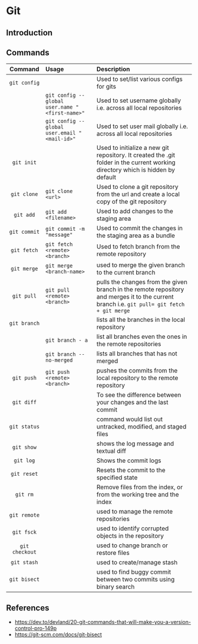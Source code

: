 # Git

## Introduction

## Commands

|      Command       | Usage | Description                                                                                                                                     |
|:------------------:|:----|:------------------------------------------------------------------------------------------------------------------------------------------------|
|  ```git config```  || Used to set/list various configs for gits                                                                                                       |
|                    |```git config --global user.name "<first-name>"```| Used to set username globally i.e. across all local repositories                                                                                |
|                    |```git config --global user.email "<mail-id>"```| Used to set user mail globally i.e. across all local repositories                                                                               |
|   ```git init```   | | Used to initialize a new git repository. It created the .git folder in the current working directory which is hidden by default                 |
|  ```git clone```   | ```git clone <url>```| Used to clone a git repository from the url and create a local copy  of the git repository                                                      |
|   ```git add```    | ```git add <filename>```| Used to add changes to the staging area                                                                                                         |
|  ```git commit```  | ```git commit -m "message"```| Used to commit the changes in the staging area as a bundle                                                                                      |
|  ```git fetch```   | ```git fetch <remote> <branch>```| Used to fetch branch from the remote repository                                                                                                 |
|  ```git merge```   | ```git merge <branch-name>```| used to merge the given branch to the current branch                                                                                            |
|   ```git pull```   | ```git pull <remote> <branch>```| pulls the changes from the given branch in the remote repository and merges it to the current branch i.e. ```git pull= git fetch + git merge``` |
|  ```git branch```  | | lists all the branches in the local repository                                                                                                  |
|                    |```git branch - a```| list all branches even the ones in the remote repositories                                                                                      |
|                    |```git branch --no-merged```| lists all branches that has not merged                                                                                                          |
|   ```git push```   |```git push <remote> <branch>```| pushes the commits from the local repository to the remote repository                                                                           |
|   ```git diff```   || To see the difference between your changes and the last commit                                                                                  |
|  ```git status```  || command would list out untracked, modified, and staged files                                                                                    |
|   ```git show```   || shows the log message and textual diff                                                                                                          |
|   ```git log```    || Shows the commit logs                                                                                                                           |
|  ```git reset```   || Resets the commit to the specified state                                                                                                        |
|    ```git rm```    || Remove files from the index, or from the working tree and the index                                                                             |
|  ```git remote```  || used to manage the remote repositories                                                                                                          |
|   ```git fsck```   || used to identify corrupted objects in the repository                                                                                            |
| ```git checkout``` || used to change branch or restore files                                                                                                          |
|  ```git stash```   || used to create/manage stash                                                                                                                     |
|  ```git bisect```  || used to find buggy commit between two commits using binary search                                                                               |


## References

* https://dev.to/devland/20-git-commands-that-will-make-you-a-version-control-pro-149p
* https://git-scm.com/docs/git-bisect